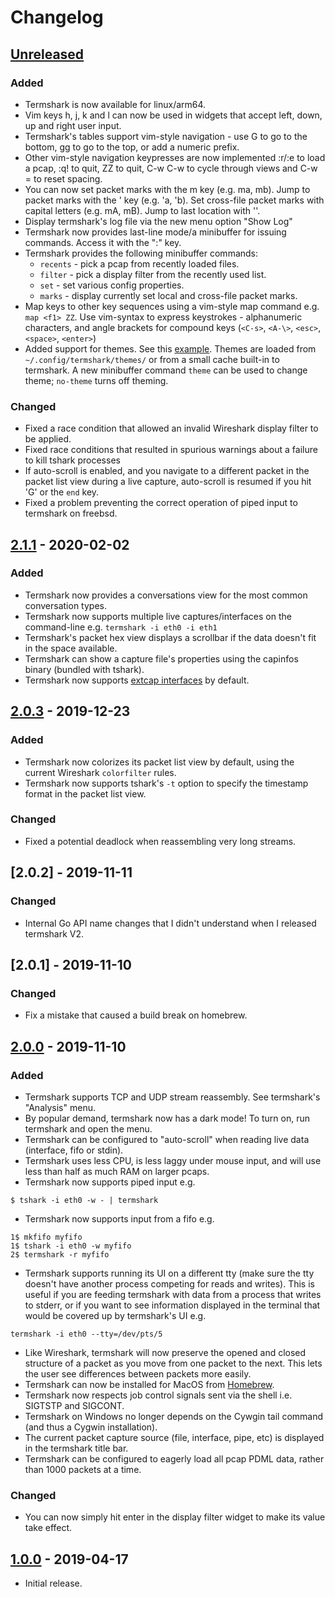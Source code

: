 # Changelog

## [Unreleased]
### Added 

- Termshark is now available for linux/arm64.
- Vim keys h, j, k and l can now be used in widgets that accept left, down, up and right user input.
- Termshark's tables support vim-style navigation - use G to go to the bottom, gg to go to the top, or
  add a numeric prefix.
- Other vim-style navigation keypresses are now implemented :r/:e to load a pcap, :q! to quit, ZZ to quit,
  C-w C-w to cycle through views and C-w = to reset spacing.
- You can now set packet marks with the m key (e.g. ma, mb). Jump to packet marks with the ' key (e.g. 'a,
  'b). Set cross-file packet marks with capital letters (e.g. mA, mB). Jump to last location with ''.
- Display termshark's log file via the new menu option "Show Log"
- Termshark now provides last-line mode/a minibuffer for issuing commands. Access it with the ":" key.
- Termshark provides the following minibuffer commands:
  - `recents` - pick a pcap from recently loaded files.
  - `filter` - pick a display filter from the recently used list.
  - `set` - set various config properties.
  - `marks` - display currently set local and cross-file packet marks.
- Map keys to other key sequences using a vim-style map command e.g. `map <f1> ZZ`. Use vim-syntax to express
  keystrokes - alphanumeric characters, and angle brackets for compound keys (`<C-s>`, `<A-\>`, `<esc>`,
  `<space>`, `<enter>`)
- Added support for themes. See this
  [example](https://raw.githubusercontent.com/gcla/termshark/master/assets/themes/dracula-256.toml). Themes
  are loaded from `~/.config/termshark/themes/` or from a small cache built-in
  to termshark. A new minibuffer command `theme` can be used to change theme;
  `no-theme` turns off theming.

### Changed

- Fixed a race condition that allowed an invalid Wireshark display filter to be applied.
- Fixed race conditions that resulted in spurious warnings about a failure to kill tshark processes
- If auto-scroll is enabled, and you navigate to a different packet in the packet list view during a live
  capture, auto-scroll is resumed if you hit 'G' or the `end` key.
- Fixed a problem preventing the correct operation of piped input to termshark on freebsd.

## [2.1.1] - 2020-02-02
### Added

- Termshark now provides a conversations view for the most common conversation types.
- Termshark now supports multiple live captures/interfaces on the command-line e.g. `termshark -i eth0 -i eth1`
- Termshark's packet hex view displays a scrollbar if the data doesn't fit in the space available.
- Termshark can show a capture file's properties using the capinfos binary (bundled with tshark).
- Termshark now supports [extcap interfaces](https://tshark.dev/capture/sources/extcap_interfaces/) by default. 

## [2.0.3] - 2019-12-23

### Added

- Termshark now colorizes its packet list view by default, using the current Wireshark `colorfilter` rules.
- Termshark now supports tshark's `-t` option to specify the timestamp format in the packet list view.

### Changed

- Fixed a potential deadlock when reassembling very long streams.

## [2.0.2] - 2019-11-11

### Changed

- Internal Go API name changes that I didn't understand when I released termshark V2.

## [2.0.1] - 2019-11-10

### Changed

- Fix a mistake that caused a build break on homebrew.

## [2.0.0] - 2019-11-10
### Added

- Termshark supports TCP and UDP stream reassembly. See termshark's "Analysis" menu.
- By popular demand, termshark now has a dark mode! To turn on, run termshark and open the menu.
- Termshark can be configured to "auto-scroll" when reading live data (interface, fifo or stdin).
- Termshark uses less CPU, is less laggy under mouse input, and will use less than half as much RAM on larger pcaps.
- Termshark now supports piped input e.g.
```
$ tshark -i eth0 -w - | termshark
```
- Termshark now supports input from a fifo e.g.
```
1$ mkfifo myfifo
1$ tshark -i eth0 -w myfifo
2$ termshark -r myfifo
```
- Termshark supports running its UI on a different tty (make sure the tty doesn't have another process competing for reads and writes). This is useful
  if you are feeding termshark with data from a process that writes to stderr, or if you want to see information displayed in the terminal that would
  be covered up by termshark's UI e.g.
```
termshark -i eth0 --tty=/dev/pts/5
```
- Like Wireshark, termshark will now preserve the opened and closed structure of a packet as you move from one packet to the next. This lets the user
  see differences between packets more easily.
- Termshark can now be installed for MacOS from [Homebrew](docs/FAQ.md#homebrew). 
- Termshark now respects job control signals sent via the shell i.e. SIGTSTP and SIGCONT.
- Termshark on Windows no longer depends on the Cywgin tail command (and thus a Cygwin installation).
- The current packet capture source (file, interface, pipe, etc) is displayed in the termshark title bar.
- Termshark can be configured to eagerly load all pcap PDML data, rather than 1000 packets at a time.

### Changed

- You can now simply hit enter in the display filter widget to make its value take effect.


## [1.0.0] - 2019-04-17

- Initial release.

[Unreleased]: https://github.com/gcla/termshark/commpare/v2.1.1...HEAD
[1.0.0]: https://github.com/gcla/termshark/releases/tag/v1.0.0
[2.0.0]: https://github.com/gcla/termshark/releases/tag/v2.0.0
[2.0.3]: https://github.com/gcla/termshark/releases/tag/v2.0.3
[2.1.1]: https://github.com/gcla/termshark/releases/tag/v2.1.1
